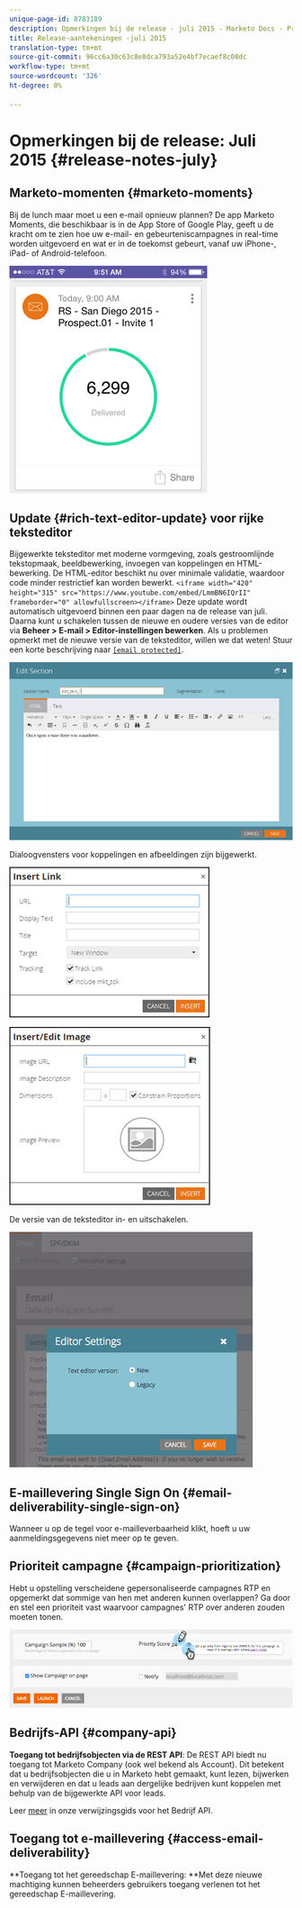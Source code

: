 ```yaml
---
unique-page-id: 8783189
description: Opmerkingen bij de release - juli 2015 - Marketo Docs - Productdocumentatie
title: Release-aantekeningen -juli 2015
translation-type: tm+mt
source-git-commit: 96cc6a30c63c8e8dca793a52e4bf7ecaef8c08dc
workflow-type: tm+mt
source-wordcount: '326'
ht-degree: 0%

---
```



# Opmerkingen bij de release: Juli 2015 {#release-notes-july}

## Marketo-momenten {#marketo-moments}

Bij de lunch maar moet u een e-mail opnieuw plannen? De app Marketo Moments, die beschikbaar is in de App Store of Google Play, geeft u de kracht om te zien hoe uw e-mail- en gebeurteniscampagnes in real-time worden uitgevoerd en wat er in de toekomst gebeurt, vanaf uw iPhone-, iPad- of Android-telefoon.

![](assets/image2015-7-10-9-3a42-3a29.png)

## Update {#rich-text-editor-update} voor rijke teksteditor

Bijgewerkte teksteditor met moderne vormgeving, zoals gestroomlijnde tekstopmaak, beeldbewerking, invoegen van koppelingen en HTML-bewerking. De HTML-editor beschikt nu over minimale validatie, waardoor code minder restrictief kan worden bewerkt.
`<iframe width="420" height="315" src="https://www.youtube.com/embed/LmmBN6IQrII" frameborder="0" allowfullscreen></iframe>` Deze update wordt automatisch uitgevoerd binnen een paar dagen na de release van juli. Daarna kunt u schakelen tussen de nieuwe en oudere versies van de editor via **Beheer > E-mail > Editor-instellingen bewerken**. Als u problemen opmerkt met de nieuwe versie van de teksteditor, willen we dat weten! Stuur een korte beschrijving naar [`[email protected]`](http://docs.marketo.com/cdn-cgi/l/email-protection#d0bab3bfbfa0b5a2bdb1be90bdb1a2bbb5a4bffeb3bfbd).

![](assets/image2015-7-10-9-3a42-3a44.png)

Dialoogvensters voor koppelingen en afbeeldingen zijn bijgewerkt.

![](assets/image2015-7-10-9-3a42-3a57.png)

![](assets/image2015-7-10-9-3a43-3a20.png)

De versie van de teksteditor in- en uitschakelen.

![](assets/image2015-7-10-9-3a43-3a32.png)

## E-maillevering Single Sign On {#email-deliverability-single-sign-on}

Wanneer u op de tegel voor e-mailleverbaarheid klikt, hoeft u uw aanmeldingsgegevens niet meer op te geven.

## Prioriteit campagne {#campaign-prioritization}

Hebt u opstelling verscheidene gepersonaliseerde campagnes RTP en opgemerkt dat sommige van hen met anderen kunnen overlappen? Ga door en stel een prioriteit vast waarvoor campagnes&#39; RTP over anderen zouden moeten tonen.

![](assets/image2015-7-9-20-3a20-3a58.png)

## Bedrijfs-API {#company-api}

**Toegang tot bedrijfsobjecten via de REST API**: De REST API biedt nu toegang tot Marketo Company (ook wel bekend als Account). Dit betekent dat u bedrijfsobjecten die u in Marketo hebt gemaakt, kunt lezen, bijwerken en verwijderen en dat u leads aan dergelijke bedrijven kunt koppelen met behulp van de bijgewerkte API voor leads.

Leer [meer](http://developers.marketo.com/documentation/company-api/) in onze verwijzingsgids voor het Bedrijf API.

## Toegang tot e-maillevering {#access-email-deliverability}

**Toegang tot het gereedschap E-maillevering: **Met deze nieuwe machtiging kunnen beheerders gebruikers toegang verlenen tot het gereedschap E-maillevering.
